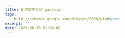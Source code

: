```yaml
---
title: 化学软件介绍 gaussian
tags:
  - http://schemas.google.com/blogger/2008/kind#post
excerpt: ''
date: 2023-08-30 01:04:00
---
```


<!-- more -->